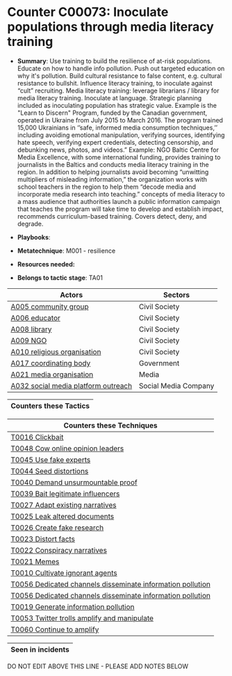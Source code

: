 # Counter C00073: Inoculate populations through media literacy training

* **Summary**: Use training to build the resilience of at-risk populations. Educate on how to handle info pollution. Push out targeted education on why it's pollution.  Build cultural resistance to false content, e.g. cultural resistance to bullshit.  Influence literacy training, to inoculate against “cult” recruiting.  Media literacy training: leverage librarians / library for media literacy training. Inoculate at language.   Strategic planning included as inoculating population has strategic value. Example is the "Learn to Discern" Program, funded by the Canadian government, operated in Ukraine from July 2015 to March 2016. The program trained 15,000 Ukrainians in ‘’safe, informed media consumption techniques,’’ including avoiding emotional manipulation, verifying sources, identifying hate speech, verifying expert credentials, detecting censorship, and debunking news, photos, and videos.”  Example: NGO Baltic Centre for Media Excellence, with some international funding, provides training to journalists in the Baltics and conducts media literacy training in the region. In addition to helping journalists avoid becoming “unwitting multipliers of misleading information,” the organization works with school teachers in the region to help them “decode media and incorporate media research into teaching.” concepts of media literacy to a mass audience that authorities launch a public information campaign that teaches the program will take time to develop and establish impact, recommends curriculum-based training.  Covers detect, deny, and degrade. 

* **Playbooks**: 

* **Metatechnique**: M001 - resilience

* **Resources needed:** 

* **Belongs to tactic stage**: TA01


| Actors | Sectors |
| ------ | ------- |
| [A005 community group](../actors/A005.md) | Civil Society |
| [A006 educator](../actors/A006.md) | Civil Society |
| [A008 library](../actors/A008.md) | Civil Society |
| [A009 NGO](../actors/A009.md) | Civil Society |
| [A010 religious organisation ](../actors/A010.md) | Civil Society |
| [A017 coordinating body](../actors/A017.md) | Government |
| [A021 media organisation](../actors/A021.md) | Media |
| [A032 social media platform outreach ](../actors/A032.md) | Social Media Company |



| Counters these Tactics |
| ---------------------- |



| Counters these Techniques |
| ------------------------- |
| [T0016 Clickbait](../techniques/T0016.md) |
| [T0048 Cow online opinion leaders](../techniques/T0048.md) |
| [T0045 Use fake experts](../techniques/T0045.md) |
| [T0044 Seed distortions](../techniques/T0044.md) |
| [T0040 Demand unsurmountable proof](../techniques/T0040.md) |
| [T0039 Bait legitimate influencers](../techniques/T0039.md) |
| [T0027 Adapt existing narratives](../techniques/T0027.md) |
| [T0025 Leak altered documents](../techniques/T0025.md) |
| [T0026 Create fake research](../techniques/T0026.md) |
| [T0023 Distort facts](../techniques/T0023.md) |
| [T0022 Conspiracy narratives](../techniques/T0022.md) |
| [T0021 Memes](../techniques/T0021.md) |
| [T0010 Cultivate ignorant agents](../techniques/T0010.md) |
| [T0056 Dedicated channels disseminate information pollution](../techniques/T0056.md) |
| [T0056 Dedicated channels disseminate information pollution](../techniques/T0056.md) |
| [T0019 Generate information pollution](../techniques/T0019.md) |
| [T0053 Twitter trolls amplify and manipulate](../techniques/T0053.md) |
| [T0060 Continue to amplify](../techniques/T0060.md) |



| Seen in incidents |
| ----------------- |


DO NOT EDIT ABOVE THIS LINE - PLEASE ADD NOTES BELOW